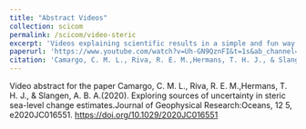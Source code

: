 ```yaml
---
title: "Abstract Videos"
collection: scicom
permalink: /scicom/video-steric
excerpt: 'Videos explaining scientific results in a simple and fun way.'
paperurl: 'https://www.youtube.com/watch?v=Uh-GN9QznFI&t=1s&ab_channel=carolinamachadolimadecamargo and https://www.youtube.com/watch?v=I6HpLwchfWQ&t=1s&ab_channel=carolinamachadolimadecamargo'
citation: 'Camargo, C. M. L., Riva, R. E. M.,Hermans, T. H. J., & Slangen, A. B. A. (2020). Exploring sources of uncertaintyin steric sea‐level change estimates. Journal of Geophysical Research:Oceans,125, e2020JC016551. https://doi.org/10.1029/2020JC016551'
---
```

Video abstract for the paper 
Camargo, C. M. L., Riva, R. E. M.,Hermans, T. H. J., & Slangen, A. B. A.(2020). Exploring sources of uncertainty in steric sea-level change estimates.Journal of Geophysical Research:Oceans, 12 5, e2020JC016551. https://doi.org/10.1029/2020JC016551

